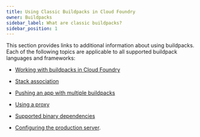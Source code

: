 ```yaml
---
title: Using Classic Buildpacks in Cloud Foundry
owner: Buildpacks
sidebar_label: What are classic buildpacks?
sidebar_position: 1
---
```


This section provides links to additional information about using buildpacks. Each of the following
topics are applicable to all supported buildpack languages and frameworks:

* [Working with buildpacks in Cloud Foundry](./understand-buildpacks.md)

* [Stack association](./stack-association.html)

* [Pushing an app with multiple buildpacks](./use-multiple-buildpacks.html)

* [Using a proxy](./proxy-usage.html)

* [Supported binary dependencies](./supported-binary-dependencies.html)

* [Configuring the production server](./prod-server.html).
